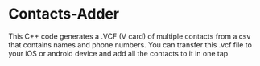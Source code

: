 # Contacts-Adder
This C++ code generates a .VCF (V card) of multiple contacts from a csv that contains names and phone numbers. You can transfer this .vcf file to your iOS or android device and add all the contacts to it in one tap
